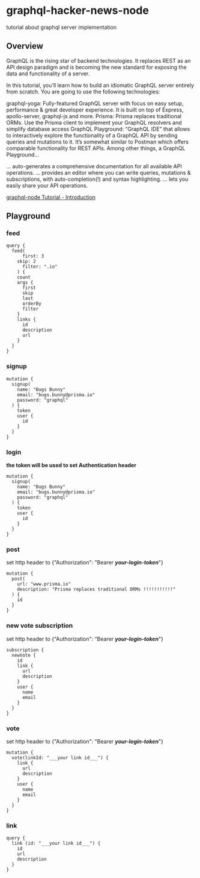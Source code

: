 # graphql-hacker-news-node
tutorial about graphql server implementation

## Overview
GraphQL is the rising star of backend technologies. It replaces REST as an API design paradigm and is becoming the new standard for exposing the data and functionality of a server.

In this tutorial, you’ll learn how to build an idiomatic GraphQL server entirely from scratch. You are going to use the following technologies:

graphql-yoga: Fully-featured GraphQL server with focus on easy setup, performance & great developer experience. It is built on top of Express, apollo-server, graphql-js and more.
Prisma: Prisma replaces traditional ORMs. Use the Prisma client to implement your GraphQL resolvers and simplify database access
GraphQL Playground: “GraphQL IDE” that allows to interactively explore the functionality of a GraphQL API by sending queries and mutations to it. It’s somewhat similar to Postman which offers comparable functionality for REST APIs. Among other things, a GraphQL Playground…

… auto-generates a comprehensive documentation for all available API operations.
… provides an editor where you can write queries, mutations & subscriptions, with auto-completion(!) and syntax highlighting.
… lets you easily share your API operations.

[graphql-node Tutorial - Introduction](https://www.howtographql.com/graphql-js/0-introduction/)

## Playground

### feed
    query {
      feed(
          first: 3
        skip: 2
          filter: ".io"
        ) {
        count
        args {
          first
          skip
          last
          orderBy
          filter
        }
        links {
          id
          description
          url
        }
      }
    }
### signup
    mutation {
      signup(
        name: "Bugs Bunny"
        email: "bugs.bunny@prisma.io"
        password: "graphql"
      ) {
        token
        user {
          id
        }
      }
    }
### login
**the token will be used to set Authentication header**

    mutation {
      signup(
        name: "Bugs Bunny"
        email: "bugs.bunny@prisma.io"
        password: "graphql"
      ) {
        token
        user {
          id
        }
      }
    }
### post
set http header to {"Authorization": "Bearer ___your-login-token___"}

    mutation {
      post(
        url: "www.prisma.io"
        description: "Prisma replaces traditional ORMs !!!!!!!!!!!"
      ) {
        id
      }
    }
### new vote subscription
set http header to {"Authorization": "Bearer ___your-login-token___"}

    subscription {
      newVote {
        id
        link {
          url
          description
        }
        user {
          name
          email
        }
      }
    }
### vote
set http header to {"Authorization": "Bearer ___your-login-token___"}

    mutation {
      vote(linkId: "___your link id___") {
        link {
          url
          description
        }
        user {
          name
          email
        }
      }
    }



### link
    query {
      link (id: "___your link id___") {
        id
        url
        description
      }
    }





###






















